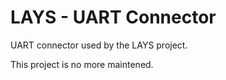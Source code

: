 # LAYS - UART Connector

UART connector used by the LAYS project.

This project is no more maintened.

